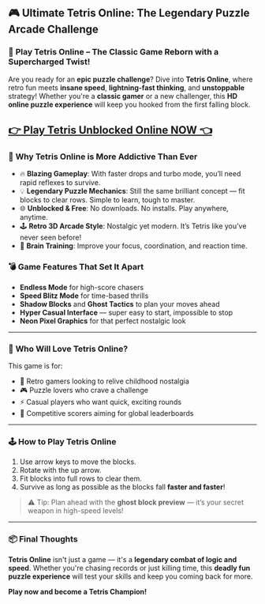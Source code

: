 ## 🎮 **Ultimate Tetris Online: The Legendary Puzzle Arcade Challenge**

### 🔷 **Play Tetris Online – The Classic Game Reborn with a Supercharged Twist!**

Are you ready for an **epic puzzle challenge**? Dive into **Tetris Online**, where retro fun meets **insane speed**, **lightning-fast thinking**, and **unstoppable** strategy! Whether you're a **classic gamer** or a new challenger, this **HD online puzzle experience** will keep you hooked from the first falling block.

## <a href="https://1kb.link/GCyVoF">👉 Play Tetris Unblocked Online NOW 👈</a>

### 🚀 **Why Tetris Online is More Addictive Than Ever**

* 🔥 **Blazing Gameplay**: With faster drops and turbo mode, you’ll need rapid reflexes to survive.
* 💡 **Legendary Puzzle Mechanics**: Still the same brilliant concept — fit blocks to clear rows. Simple to learn, tough to master.
* 🌐 **Unblocked & Free**: No downloads. No installs. Play anywhere, anytime.
* 🕹️ **Retro 3D Arcade Style**: Nostalgic yet modern. It’s Tetris like you’ve never seen before!
* 🧠 **Brain Training**: Improve your focus, coordination, and reaction time.

### 💣 **Game Features That Set It Apart**

* **Endless Mode** for high-score chasers
* **Speed Blitz Mode** for time-based thrills
* **Shadow Blocks** and **Ghost Tactics** to plan your moves ahead
* **Hyper Casual Interface** — super easy to start, impossible to stop
* **Neon Pixel Graphics** for that perfect nostalgic look

---

### 🎯 **Who Will Love Tetris Online?**

This game is for:

* 🧒 Retro gamers looking to relive childhood nostalgia
* 🎮 Puzzle lovers who crave a challenge
* ⚡ Casual players who want quick, exciting rounds
* 🚀 Competitive scorers aiming for global leaderboards

---

### 🕹️ **How to Play Tetris Online**

1. Use arrow keys to move the blocks.
2. Rotate with the up arrow.
3. Fit blocks into full rows to clear them.
4. Survive as long as possible as the blocks fall **faster and faster**!

> ⚠️ Tip: Plan ahead with the **ghost block preview** — it’s your secret weapon in high-speed levels!

---

### 📦 **Final Thoughts**

**Tetris Online** isn't just a game — it's a **legendary combat of logic and speed**. Whether you're chasing records or just killing time, this **deadly fun puzzle experience** will test your skills and keep you coming back for more.

**Play now and become a Tetris Champion!**
